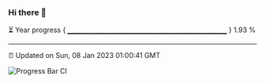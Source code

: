 ### Hi there 👋

⏳ Year progress { ▁▁▁▁▁▁▁▁▁▁▁▁▁▁▁▁▁▁▁▁▁▁▁▁▁▁▁▁▁▁ } 1.93 %

---

⏰ Updated on Sun, 08 Jan 2023 01:00:41 GMT

![Progress Bar CI](https://github.com/liununu/liununu/workflows/Progress%20Bar%20CI/badge.svg)

